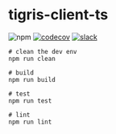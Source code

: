 # tigris-client-ts

![npm](https://img.shields.io/npm/v/@tigrisdata/core)
[![codecov](https://codecov.io/gh/tigrisdata/tigris-client-ts/branch/main/graph/badge.svg)](https://codecov.io/gh/tigrisdata/tigris-client-ts)
[![slack](https://img.shields.io/badge/slack-tigrisdata-34D058.svg?logo=slack)](https://tigrisdata.slack.com)


```
# clean the dev env
npm run clean

# build
npm run build

# test
npm run test

# lint
npm run lint
```
